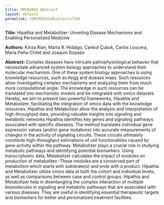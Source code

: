 ```yaml
---
title: DMCM2024 Abstract
layout: default
permalink: /DMCM2024/Abstracts/S19
---
```


**Title:**
Hipathia and Metabolizer: Unveiling Disease Mechanisms and Enabling Personalized Medicine

**Authors:**
Kinza Rian, Marta R. Hidalgo, Cankut Çubuk, Carlos Loucera, Maria Peña-Chilet and Joaquin Dopazo

**Abstract:**
Complex diseases have intricate pathophysiological behavior that necessitate advanced system biology approaches to understand their molecular mechanism.
One of these system biology approaches is using knowledge resources, such as Kegg and disease maps.
Such resources allow investigating complex mechanisms and analyzing them from much more computational angle. The knowledge in such resources can be translated into mechanistic models and be integrated with omics datasets.
Hereby, we aim to present two powerful frameworks, Hipathia and Metabolizer, facilitating the integration of omics data with the knowledge resources. Hipathia and Metabolizer allow the analysis and interpretation of high-throughput data, providing valuable insights into signaling and metabolic networks
Hipathia identifies key genes and signaling pathways associated with specific diseases. The method translates individual gene expression values (and/or gene mutations) into accurate measurements of changes in the activity of signaling circuits. These circuits ultimately constitute high-throughput estimations of cell functionalities caused by gene activity within the pathway.
Metabolizer plays a crucial role in studying metabolic pathways and identifying potential biomarkers. Using transcriptomic data, Metabolizer calculates the impact of modules on production of metabolites -These modules are a conserved part of metabolism which starts with substrate(s) and ends with a product.
Hipathia and Metabolizer utilize omics data at both the cohort and individual levels, as well as comparisons between case and control groups.
Hipathia and Metabolizer help in disentangling the complex interaction of multiple biomolecules in signaling and metabolic pathways that are associated with various diseases. They are useful in identifying essential therapeutic targets and biomarkers for better and personalized treatment facilities.

